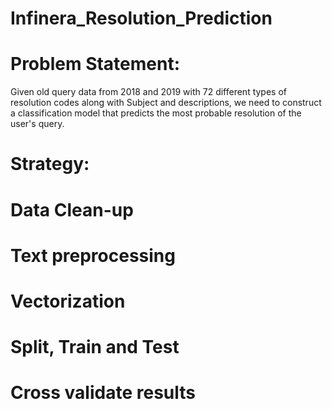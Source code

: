 # Infinera_Resolution_Prediction

# Problem Statement: 
Given old query data from 2018 and 2019 with 72 different types of resolution codes along with Subject and descriptions, we need to construct a classification model that predicts the most probable resolution of the user's query. 

# Strategy:

# Data Clean-up
# Text preprocessing
# Vectorization
# Split, Train and Test
# Cross validate results
